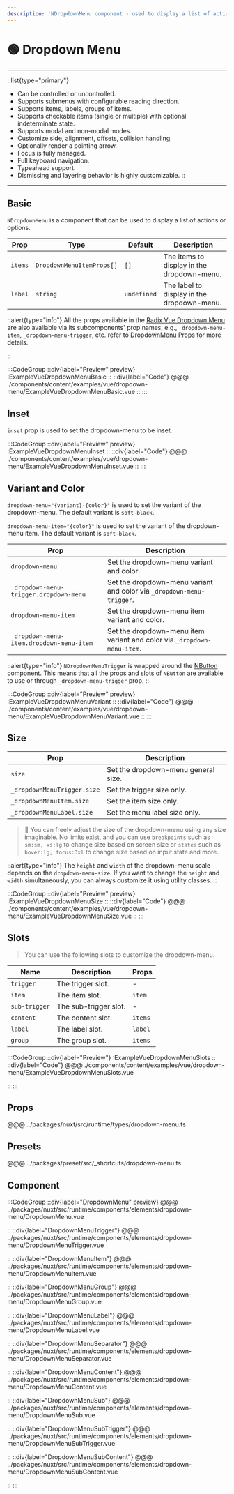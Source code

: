 ```yaml
---
description: 'NDropdownMenu component - used to display a list of actions or options.'
---
```


# 🟢 Dropdown Menu

---

::list{type="primary"}
- Can be controlled or uncontrolled.
- Supports submenus with configurable reading direction.
- Supports items, labels, groups of items.
- Supports checkable items (single or multiple) with optional indeterminate state.
- Supports modal and non-modal modes.
- Customize side, alignment, offsets, collision handling.
- Optionally render a pointing arrow.
- Focus is fully managed.
- Full keyboard navigation.
- Typeahead support.
- Dismissing and layering behavior is highly customizable.
::

---

## Basic

`NDropdownMenu` is a component that can be used to display a list of actions or options.

| Prop    | Type                      | Default     | Description                                |
| ------- | ------------------------- | ----------- | ------------------------------------------ |
| `items` | `DropdownMenuItemProps[]` | `[]`        | The items to display in the dropdown-menu. |
| `label` | `string`                  | `undefined` | The label to display in the dropdown-menu. |

::alert{type="info"}
All the props available in the [Radix Vue Dropdown Menu](https://www.radix-vue.com/components/dropdown-menu) are also
available via its subcomponents' prop names, e.g., `_dropdown-menu-item`, `_dropdown-menu-trigger`, etc. refer to
[DropdownMenu Props](#props) for more details.

::

:::CodeGroup
::div{label="Preview" preview}
:ExampleVueDropdownMenuBasic
::
::div{label="Code"}
@@@ ./components/content/examples/vue/dropdown-menu/ExampleVueDropdownMenuBasic.vue
::
:::

## Inset

`inset` prop is used to set the dropdown-menu to be inset.

:::CodeGroup
::div{label="Preview" preview}
:ExampleVueDropdownMenuInset
::
::div{label="Code"}
@@@ ./components/content/examples/vue/dropdown-menu/ExampleVueDropdownMenuInset.vue
::
:::

## Variant and Color

`dropdown-menu="{variant}-{color}"` is used to set the variant of the dropdown-menu. The default variant is `soft-black`.

`dropdown-menu-item="{color}"` is used to set the variant of the dropdown-menu item. The default variant is `soft-black`.

| Prop                                     | Description                                                             |
| ---------------------------------------- | ----------------------------------------------------------------------- |
| `dropdown-menu`                          | Set the dropdown-menu variant and color.                                |
| `_dropdown-menu-trigger.dropdown-menu`   | Set the dropdown-menu variant and color via `_dropdown-menu-trigger`.   |
| `dropdown-menu-item`                     | Set the dropdown-menu item variant and color.                           |
| `_dropdown-menu-item.dropdown-menu-item` | Set the dropdown-menu item variant and color via `_dropdown-menu-item`. |

::alert{type="info"}
`NDropdownMenuTrigger` is wrapped around the [NButton](button) component. This means that all the props and slots of
`NButton` are available to use or through `_dropdown-menu-trigger` prop.
::

:::CodeGroup
::div{label="Preview" preview}
:ExampleVueDropdownMenuVariant
::
::div{label="Code"}
@@@ ./components/content/examples/vue/dropdown-menu/ExampleVueDropdownMenuVariant.vue
::
:::

## **Size**

| Prop                        | Description                         |
| --------------------------- | ----------------------------------- |
| `size`                      | Set the dropdown-menu general size. |
| `_dropdownMenuTrigger.size` | Set the trigger size only.          |
| `_dropdownMenuItem.size`    | Set the item size only.             |
| `_dropdownMenuLabel.size`   | Set the menu label size only.       |

> 🚀 You can freely adjust the size of the dropdown-menu using any size imaginable. No limits exist, and you can use
`breakpoints` such as `sm:sm, xs:lg` to change size based on screen size or `states` such as `hover:lg, focus:3xl` to
change size based on input state and more.

::alert{type="info"}
The `height` and `width` of the dropdown-menu scale depends on the `dropdown-menu-size`. If you want to change the `height` and
`width` simultaneously, you can always customize it using utility classes.
::

:::CodeGroup
::div{label="Preview" preview}
:ExampleVueDropdownMenuSize
::
::div{label="Code"}
@@@ ./components/content/examples/vue/dropdown-menu/ExampleVueDropdownMenuSize.vue
::
:::

## Slots

> You can use the following slots to customize the dropdown-menu.

| Name          | Description           | Props   |
| ------------- | --------------------- | ------- |
| `trigger`     | The trigger slot.     | -       |
| `item`        | The item slot.        | `item`  |
| `sub-trigger` | The sub-trigger slot. | -       |
| `content`     | The content slot.     | `items` |
| `label`       | The label slot.       | `label` |
| `group`       | The group slot.       | `items` |

:::CodeGroup
::div{label="Preview"}
:ExampleVueDropdownMenuSlots
::
::div{label="Code"}
@@@ ./components/content/examples/vue/dropdown-menu/ExampleVueDropdownMenuSlots.vue

::
:::

## Props

@@@ ../packages/nuxt/src/runtime/types/dropdown-menu.ts

## Presets
@@@ ../packages/preset/src/_shortcuts/dropdown-menu.ts

## Component

:::CodeGroup
::div{label="DropdownMenu" preview}
@@@ ../packages/nuxt/src/runtime/components/elements/dropdown-menu/DropdownMenu.vue

::
::div{label="DropdownMenuTrigger"}
@@@ ../packages/nuxt/src/runtime/components/elements/dropdown-menu/DropdownMenuTrigger.vue

::
::div{label="DropdownMenuItem"}
@@@ ../packages/nuxt/src/runtime/components/elements/dropdown-menu/DropdownMenuItem.vue

::
::div{label="DropdownMenuGroup"}
@@@ ../packages/nuxt/src/runtime/components/elements/dropdown-menu/DropdownMenuGroup.vue

::
::div{label="DropdownMenuLabel"}
@@@ ../packages/nuxt/src/runtime/components/elements/dropdown-menu/DropdownMenuLabel.vue

::
::div{label="DropdownMenuSeparator"}
@@@ ../packages/nuxt/src/runtime/components/elements/dropdown-menu/DropdownMenuSeparator.vue

::
::div{label="DropdownMenuContent"}
@@@ ../packages/nuxt/src/runtime/components/elements/dropdown-menu/DropdownMenuContent.vue

::
::div{label="DropdownMenuSub"}
@@@ ../packages/nuxt/src/runtime/components/elements/dropdown-menu/DropdownMenuSub.vue

::
::div{label="DropdownMenuSubTrigger"}
@@@ ../packages/nuxt/src/runtime/components/elements/dropdown-menu/DropdownMenuSubTrigger.vue

::
::div{label="DropdownMenuSubContent"}
@@@ ../packages/nuxt/src/runtime/components/elements/dropdown-menu/DropdownMenuSubContent.vue

::
:::
